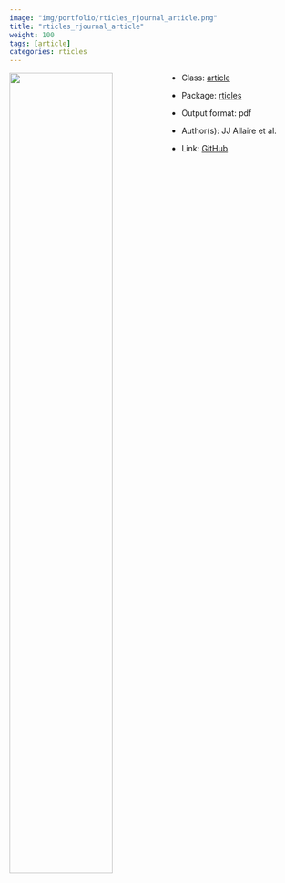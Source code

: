```yaml
---
image: "img/portfolio/rticles_rjournal_article.png"
title: "rticles_rjournal_article"
weight: 100
tags: [article]
categories: rticles
---
```




<!--more-->

<p><a href="../../img/portfolio/rticles_rjournal_article.png"><img class = "jf-image-shadow" src="../../img/portfolio/rticles_rjournal_article.png" style="display: block; margin: auto;" width="60%"  align="left"></a></p>

- Class: [article](../../tags/article)
- Package: [rticles](rticles)
- Output format: pdf

- Author(s): JJ Allaire et al.
- Link: [GitHub](https://github.com/rstudio/rticles)


